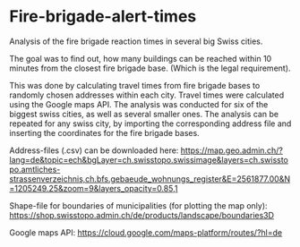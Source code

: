 # Fire-brigade-alert-times
Analysis of the fire brigade reaction times in several big Swiss cities.

The goal was to find out, how many buildings can be reached within 10 minutes from the closest fire brigade base. (Which is the legal requirement).

This was done by calculating travel times from fire brigade bases to randomly chosen addresses within each city. Travel times were calculated using the Google maps API. The analysis was conducted for six of the biggest swiss cities, as well as several smaller ones. The analysis can be repeated for any swiss city, by importing the corresponding address file and inserting the coordinates for the fire brigade bases.

Address-files (.csv) can be downloaded here: https://map.geo.admin.ch/?lang=de&topic=ech&bgLayer=ch.swisstopo.swissimage&layers=ch.swisstopo.amtliches-strassenverzeichnis,ch.bfs.gebaeude_wohnungs_register&E=2561877.00&N=1205249.25&zoom=9&layers_opacity=0.85,1

Shape-file for boundaries of municipalities (for plotting the map only): https://shop.swisstopo.admin.ch/de/products/landscape/boundaries3D

Google maps API: https://cloud.google.com/maps-platform/routes/?hl=de
